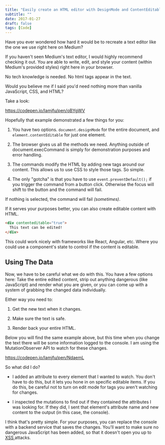 ```yaml
---
title: "Easily create an HTML editor with DesignMode and ContentEditable"
subtitle: ""
date: 2017-01-27
draft: false
tags: [Code]
---
```


Have you ever wondered how hard it would be to recreate a text editor like the one we use right here on Medium?

<!--more-->

If you haven't seen Medium's text editor, I would highly recommend checking it out. You are able to write, edit, and style your content (within Medium's provided styles) right here in your browser.

No tech knowledge is needed. No html tags appear in the text.

Would you believe me if I said you'd need nothing more than vanilla JavaScript, CSS, and HTML?

Take a look:

https://codepen.io/Iamjfu/pen/oBYgWV

Hopefully that example demonstrated a few things for you:

1. You have two options. `document.designMode` for the entire document, and `element.contentEditable` for just one element.

1. The browser gives us all the methods we need. Anything outside of document.execCommand is simply for demonstration purposes and error handling.

1. The commands modify the HTML by adding new tags around our content. This allows us to use CSS to style those tags. So simple.

1. The only "gotcha" is that you have to use `event.preventDefault();` if you trigger the command from a button click. Otherwise the focus will shift to the button and the command will fail.

If nothing is selected, the command will fail *(sometimes)*.

If it serves your purposes better, you can also create editable content with HTML.

```html
<div contenteditable="true">
  This text can be edited!
</div>
```

This could work nicely with frameworks like React, Angular, etc. Where you could use a component's state to control if the content is editable.

## Using The Data

Now, we have to be careful what we do with this. You have a few options here: Take the entire edited content, strip out anything dangerous (like JavaScript) and render what you are given, or you can come up with a system of grabbing the changed data individually.

Either way you need to:

1. Get the new text when it changes.

1. Make sure the text is safe.

1. Render back your entire HTML.

Below you will find the same example above, but this time when you change the text there will be some information logged to the console. I am using the MutationObserver API to watch for these changes.

https://codepen.io/Iamjfu/pen/NdaemL

So what did I do?

* I added an attribute to every element that I wanted to watch. You don't have to do this, but it lets you hone in on specific editable items. If you do this, be careful not to turn on edit mode for tags you aren't watching for changes.

* I inspected the mutations to find out if they contained the attributes I was looking for. If they did, I sent that element's attribute name and new content to the output (in this case, the console).

I think that's pretty simple. For your purposes, you can replace the console with a backend service that saves the changes. You'll want to make sure no dangerous JavaScript has been added, so that it doesn't open you up to [XSS ](https://www.owasp.org/index.php/Cross-site_Scripting_(XSS))attacks.
